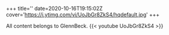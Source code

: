 +++
title=''
date=2020-10-16T19:15:02Z
cover='https://i.ytimg.com/vi/UoJbGr8ZkS4/hqdefault.jpg'
+++

All content belongs to GlennBeck.
{{< youtube UoJbGr8ZkS4 >}}
